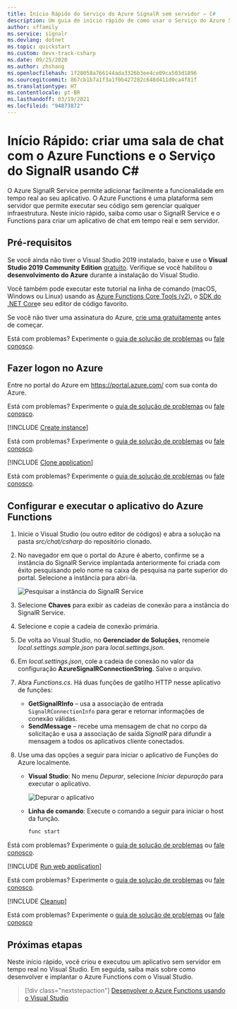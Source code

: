 ```yaml
---
title: Início Rápido do Serviço do Azure SignalR sem servidor – C#
description: Um guia de início rápido de como usar o Serviço do Azure SignalR e o Azure Functions para criar uma sala de chat usando o C#.
author: sffamily
ms.service: signalr
ms.devlang: dotnet
ms.topic: quickstart
ms.custom: devx-track-csharp
ms.date: 09/25/2020
ms.author: zhshang
ms.openlocfilehash: 1f28058a766144ada3326b3ee4ce09ca503d1896
ms.sourcegitcommit: 867cb1b7a1f3a1f0b427282c648d411d0ca4f81f
ms.translationtype: HT
ms.contentlocale: pt-BR
ms.lasthandoff: 03/19/2021
ms.locfileid: "94873872"
---
```

# <a name="quickstart-create-a-chat-room-with-azure-functions-and-signalr-service-using-c"></a>Início Rápido: criar uma sala de chat com o Azure Functions e o Serviço do SignalR usando C\#

O Azure SignalR Service permite adicionar facilmente a funcionalidade em tempo real ao seu aplicativo. O Azure Functions é uma plataforma sem servidor que permite executar seu código sem gerenciar qualquer infraestrutura. Neste início rápido, saiba como usar o SignalR Service e o Functions para criar um aplicativo de chat em tempo real e sem servidor.

## <a name="prerequisites"></a>Pré-requisitos

Se você ainda não tiver o Visual Studio 2019 instalado, baixe e use o **Visual Studio 2019 Community Edition** [gratuito](https://www.visualstudio.com/downloads). Verifique se você habilitou o **desenvolvimento do Azure** durante a instalação do Visual Studio.

Você também pode executar este tutorial na linha de comando (macOS, Windows ou Linux) usando as [Azure Functions Core Tools (v2)](https://github.com/Azure/azure-functions-core-tools#installing), o [SDK do .NET Core](https://dotnet.microsoft.com/download)e seu editor de código favorito.

Se você não tiver uma assinatura do Azure, [crie uma gratuitamente](https://azure.microsoft.com/free/dotnet) antes de começar.

Está com problemas? Experimente o [guia de solução de problemas](signalr-howto-troubleshoot-guide.md) ou [fale conosco](https://aka.ms/asrs/qscsharp).

## <a name="log-in-to-azure"></a>Fazer logon no Azure

Entre no portal do Azure em <https://portal.azure.com/> com sua conta do Azure.

Está com problemas? Experimente o [guia de solução de problemas](signalr-howto-troubleshoot-guide.md) ou [fale conosco](https://aka.ms/asrs/qscsharp).

[!INCLUDE [Create instance](includes/signalr-quickstart-create-instance.md)]

Está com problemas? Experimente o [guia de solução de problemas](signalr-howto-troubleshoot-guide.md) ou [fale conosco](https://aka.ms/asrs/qscsharp).

[!INCLUDE [Clone application](includes/signalr-quickstart-clone-application.md)]

Está com problemas? Experimente o [guia de solução de problemas](signalr-howto-troubleshoot-guide.md) ou [fale conosco](https://aka.ms/asrs/qscsharp).

## <a name="configure-and-run-the-azure-function-app"></a>Configurar e executar o aplicativo do Azure Functions

1. Inicie o Visual Studio (ou outro editor de códigos) e abra a solução na pasta *src/chat/csharp* do repositório clonado.

1. No navegador em que o portal do Azure é aberto, confirme se a instância do SignalR Service implantada anteriormente foi criada com êxito pesquisando pelo nome na caixa de pesquisa na parte superior do portal. Selecione a instância para abri-la.

    ![Pesquisar a instância do SignalR Service](media/signalr-quickstart-azure-functions-csharp/signalr-quickstart-search-instance.png)

1. Selecione **Chaves** para exibir as cadeias de conexão para a instância do SignalR Service.

1. Selecione e copie a cadeia de conexão primária.

1. De volta ao Visual Studio, no **Gerenciador de Soluções**, renomeie *local.settings.sample.json* para *local.settings.json*.

1. Em *local.settings.json*, cole a cadeia de conexão no valor da configuração **AzureSignalRConnectionString**. Salve o arquivo.

1. Abra *Functions.cs*. Há duas funções de gatilho HTTP nesse aplicativo de funções:

    - **GetSignalRInfo** – usa a associação de entrada `SignalRConnectionInfo` para gerar e retornar informações de conexão válidas.
    - **SendMessage** – recebe uma mensagem de chat no corpo da solicitação e usa a associação de saída *SignalR* para difundir a mensagem a todos os aplicativos cliente conectados.

1. Use uma das opções a seguir para iniciar o aplicativo de Funções do Azure localmente.

    - **Visual Studio**: No menu *Depurar*, selecione *Iniciar depuração* para executar o aplicativo.

        ![Depurar o aplicativo](media/signalr-quickstart-azure-functions-csharp/signalr-quickstart-debug-vs.png)

    - **Linha de comando**: Execute o comando a seguir para iniciar o host da função.

        ```bash
        func start
        ```
Está com problemas? Experimente o [guia de solução de problemas](signalr-howto-troubleshoot-guide.md) ou [fale conosco](https://aka.ms/asrs/qscsharp).

[!INCLUDE [Run web application](includes/signalr-quickstart-run-web-application.md)]

Está com problemas? Experimente o [guia de solução de problemas](signalr-howto-troubleshoot-guide.md) ou [fale conosco](https://aka.ms/asrs/qscsharp).

[!INCLUDE [Cleanup](includes/signalr-quickstart-cleanup.md)]

Está com problemas? Experimente o [guia de solução de problemas](signalr-howto-troubleshoot-guide.md) ou [fale conosco](https://aka.ms/asrs/qscsharp)

## <a name="next-steps"></a>Próximas etapas

Neste início rápido, você criou e executou um aplicativo sem servidor em tempo real no Visual Studio. Em seguida, saiba mais sobre como desenvolver e implantar o Azure Functions com o Visual Studio.

> [!div class="nextstepaction"]
> [Desenvolver o Azure Functions usando o Visual Studio](../azure-functions/functions-develop-vs.md)

